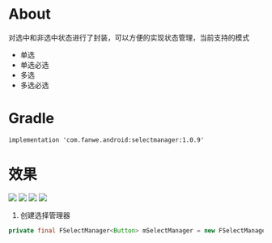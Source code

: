 # About
对选中和非选中状态进行了封装，可以方便的实现状态管理，当前支持的模式<br>
* 单选
* 单选必选
* 多选
* 多选必选

# Gradle
`implementation 'com.fanwe.android:selectmanager:1.0.9'`

# 效果
![](http://thumbsnap.com/i/sodYq9ca.gif?0522)
![](http://thumbsnap.com/i/vKHV9N5l.gif?0522)
![](http://thumbsnap.com/i/SQrJHAoa.gif?0522)
![](http://thumbsnap.com/i/Z9rxk88m.gif?0522)
<br>

1. 创建选择管理器
```java
private final FSelectManager<Button> mSelectManager = new FSelectManager<>();
```
